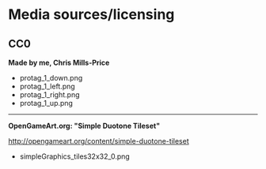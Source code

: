 # Media sources/licensing

## CC0

**Made by me, Chris Mills-Price**

* protag_1_down.png
* protag_1_left.png
* protag_1_right.png
* protag_1_up.png

---
**OpenGameArt.org: "Simple Duotone Tileset"**

http://opengameart.org/content/simple-duotone-tileset

* simpleGraphics_tiles32x32_0.png
